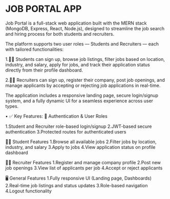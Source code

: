 # JOB PORTAL APP
Job Portal is a full-stack web application built with the MERN stack (MongoDB, Express, React, Node.js), designed to streamline the job search and hiring process for both students and recruiters.

The platform supports two user roles — Students and Recruiters — each with tailored functionalities:

1.🧑‍🎓 Students can sign up, browse job listings, filter jobs based on location, industry, and salary, apply for jobs, and track their application status directly from their profile dashboard.

2.🧑‍💼 Recruiters can sign up, register their company, post job openings, and manage applicants by accepting or rejecting job applications in real-time.

The application includes a responsive landing page, secure login/signup system, and a fully dynamic UI for a seamless experience across user types.

• ✅ Key Features:
👥 Authentication & User Roles

1.Student and Recruiter role-based login/signup
2.JWT-based secure authentication
3.Protected routes for authenticated users

🧑‍🎓 Student Features
1.Browse all available jobs
2.Filter jobs by location, industry, and salary
3.Apply to jobs
4.View application status on profile dashboard

🧑‍💼 Recruiter Features
1.Register and manage company profile
2.Post new job openings
3.View list of applicants per job
4.Accept or reject applicants

🖥️ General Features
1.Fully responsive UI (Landing page, Dashboards)
2.Real-time job listings and status updates
3.Role-based navigation
4.Logout functionality
